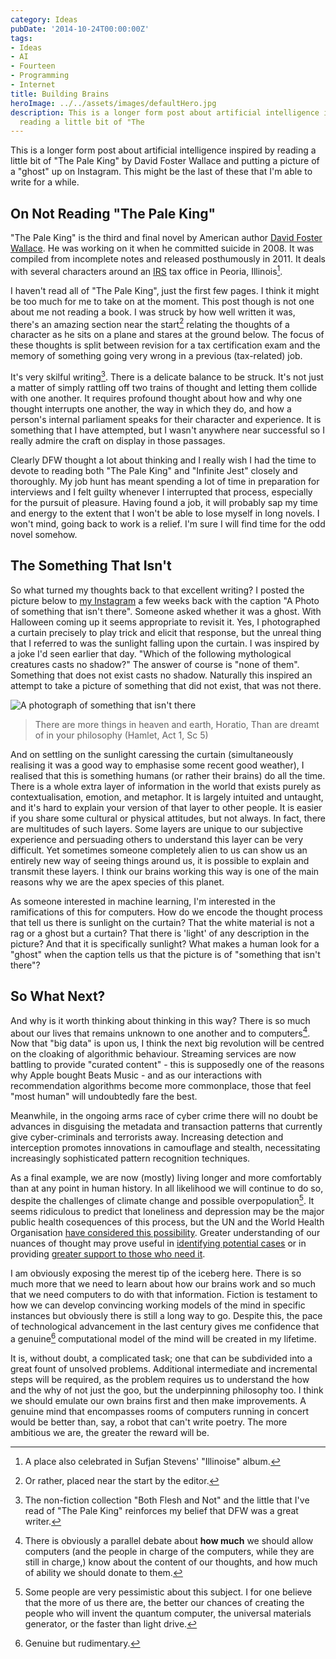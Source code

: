 ```yaml
---
category: Ideas
pubDate: '2014-10-24T00:00:00Z'
tags:
- Ideas
- AI
- Fourteen
- Programming
- Internet
title: Building Brains
heroImage: ../../assets/images/defaultHero.jpg
description: This is a longer form post about artificial intelligence inspired by
  reading a little bit of "The
---
```

This is a longer form post about artificial intelligence inspired by reading a little bit of "The Pale King" by David Foster Wallace and putting a picture of a "ghost" up on Instagram. This might be the last of these that I'm able to write for a while.

## On Not Reading "The Pale King"

"The Pale King" is the third and final novel by American author [David Foster Wallace](http://www.newsweek.com/david-foster-wallace-appreciation-david-gates-89371). He was working on it when he committed suicide in 2008. It was compiled from incomplete notes and released posthumously in 2011. It deals with several characters around an [IRS](http://en.m.wikipedia.org/wiki/Internal_Revenue_Service) tax office in Peoria, Illinois[^1].

I haven't read all of "The Pale King", just the first few pages. I think it might be too much for me to take on at the moment. This post though is not one about me not reading a book. I was struck by how well written it was, there's an amazing section near the start[^2] relating the thoughts of a character as he sits on a plane and stares at the ground below. The focus of these thoughts is split between revision for a tax certification exam and the memory of something going very wrong in a previous (tax-related) job.

It's very skilful writing[^3]. There is a delicate balance to be struck. It's not just a matter of simply rattling off two trains of thought and letting them collide with one another. It requires profound thought about how and why one thought interrupts one another, the way in which they do, and how a person's internal parliament speaks for their character and experience. It is something that I have attempted, but I wasn't anywhere near successful so I really admire the craft on display in those passages.

Clearly DFW thought a lot about thinking and I really wish I had the time to devote to reading both "The Pale King" and "Infinite Jest" closely and thoroughly. My job hunt has meant spending a lot of time in preparation for interviews and I felt guilty whenever I interrupted that process, especially for the pursuit of pleasure. Having found a job, it will probably sap my time and energy to the extent that I won't be able to lose myself in long novels. I won't mind, going back to work is a relief. I'm sure I will find time for the odd novel somehow.

## The Something That Isn't

So what turned my thoughts back to that excellent writing? I posted the picture below to [my Instagram](http://www.instagram.com/mattischrome) a few weeks back with the caption "A Photo of something that isn't there". Someone asked whether it was a ghost. With Halloween coming up it seems appropriate to revisit it. Yes, I photographed a curtain precisely to play trick and elicit that response, but the unreal thing that I referred to was the sunlight falling upon the curtain. I was inspired by a joke I'd seen earlier that day. "Which of the following mythological creatures casts no shadow?" The answer of course is "none of them". Something that does not exist casts no shadow. Naturally this inspired an attempt to take a picture of something that did not exist, that was not there.

![A photograph of something that isn't there](../../assets/images/other/SomethingThatIsntThere.jpg)

> There are more things in heaven and earth, Horatio, Than are dreamt of in your philosophy (Hamlet, Act 1, Sc 5)

And on settling on the sunlight caressing the curtain (simultaneously realising it was a good way to emphasise some recent good weather), I realised that this is something humans (or rather their brains) do all the time. There is a whole extra layer of information in the world that exists purely as contextualisation, emotion, and metaphor. It is largely intuited and untaught, and it's hard to explain your version of that layer to other people. It is easier if you share some cultural or physical attitudes, but not always. In fact, there are multitudes of such layers. Some layers are unique to our subjective experience and persuading others to understand this layer can be very difficult. Yet sometimes someone completely alien to us can show us an entirely new way of seeing things around us, it is possible to explain and transmit these layers. I think our brains working this way is one of the main reasons why we are the apex species of this planet.

As someone interested in machine learning, I'm interested in the ramifications of this for computers. How do we encode the thought process that tell us there is sunlight on the curtain? That the white material is not a rag or a ghost but a curtain? That there is 'light' of any description in the picture? And that it is specifically sunlight? What makes a human look for a "ghost" when the caption tells us that the picture is of "something that isn't there"?

## So What Next?

And why is it worth thinking about thinking in this way? There is so much about our lives that remains unknown to one another and to computers[^4]. Now that "big data" is upon us, I think the next big revolution will be centred on the cloaking of algorithmic behaviour. Streaming services are now battling to provide "curated content" - this is supposedly one of the reasons why Apple bought Beats Music - and as our interactions with recommendation algorithms become more commonplace, those that feel "most human" will undoubtedly fare the best.

Meanwhile, in the ongoing arms race of cyber crime there will no doubt be advances in disguising the metadata and transaction patterns that currently give cyber-criminals and terrorists away. Increasing detection and interception promotes innovations in camouflage and stealth, necessitating increasingly sophisticated pattern recognition techniques.

As a final example, we are now (mostly) living longer and more comfortably than at any point in human history. In all likelihood we will continue to do so, despite the challenges of climate change and possible overpopulation[^5]. It seems ridiculous to predict that loneliness and depression may be the major public health cosequences of this process, but the UN and the World Health Organisation [have considered this possibility](http://ocw.mit.edu/courses/health-sciences-and-technology/hst-934j-introduction-to-global-medicine-bioscience-technologies-disparities-strategies-spring-2010/readings-and-lectures/MITHST_934JS10_ses1_proj.pdf). Greater understanding of our nuances of thought may prove useful in [identifying potential cases](http://www.nimh.nih.gov/news/science-news/2012/pattern-recognition-technology-may-help-predict-future-mental-illness-in-teens.shtml) or in providing [greater support to those who need it](http://news.medill.northwestern.edu/chicago/news.aspx?id=77173).

I am obviously exposing the merest tip of the iceberg here. There is so much more that we need to learn about how our brains work and so much that we need computers to do with that information. Fiction is testament to how we can develop convincing working models of the mind in specific instances but obviously there is still a long way to go. Despite this, the pace of technological advancement in the last century gives me confidence that a genuine[^6] computational model of the mind will be created in my lifetime.

It is, without doubt, a complicated task; one that can be subdivided into a great fount of unsolved problems. Additional intermediate and incremental steps will be required, as the problem requires us to understand the how and the why of not just the goo, but the underpinning philosophy too. I think we should emulate our own brains first and then make improvements. A genuine mind that encompasses rooms of computers running in concert would be better than, say, a robot that can't write poetry. The more ambitious we are, the greater the reward will be.

[^1]: A place also celebrated in Sufjan Stevens' "Illinoise" album.
[^2]: Or rather, placed near the start by the editor.
[^3]: The non-fiction collection "Both Flesh and Not" and the little that I've read of "The Pale King" reinforces my belief that DFW was a great writer.
[^4]: There is obviously a parallel debate about **how much** we should allow computers (and the people in charge of the computers, while they are still in charge,) know about the content of our thoughts, and how much of ability we should donate to them.
[^5]: Some people are very pessimistic about this subject. I for one believe that the more of us there are, the better our chances of creating the people who will invent the quantum computer, the universal materials generator, or the faster than light drive.
[^6]: Genuine but rudimentary.